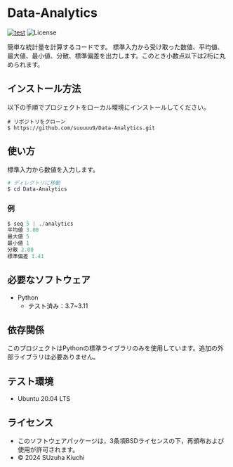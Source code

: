 # Data-Analytics
[![test](https://github.com/suuuuu9/Data-Analytics/actions/workflows/test.yml/badge.svg)](https://github.com/suuuuu9/Data-Analytics/actions/workflows/test.yml)
![License](https://img.shields.io/github/license/suuuuu9/Data-Analytics)

簡単な統計量を計算するコードです。
標準入力から受け取った数値、平均値、最大値、最小値、分散、標準偏差を出力します。このとき小数点以下は2桁に丸められます。

## インストール方法
以下の手順でプロジェクトをローカル環境にインストールしてください。
```
# リポジトリをクローン
$ https://github.com/suuuuu9/Data-Analytics.git
```

## 使い方
標準入力から数値を入力します。
```bash
# ディレクトリに移動
$ cd Data-Analytics
```
### 例
```python
$ seq 5 | ./analytics
平均値 3.00
最大値 5
最小値 1
分散 2.00
標準偏差 1.41
```

## 必要なソフトウェア
- Python
  - テスト済み：3.7~3.11

## 依存関係
このプロジェクトはPythonの標準ライブラリのみを使用しています。追加の外部ライブラリは必要ありません。

 ## テスト環境
 - Ubuntu 20.04 LTS

## ライセンス
- このソフトウェアパッケージは，3条項BSDライセンスの下，再頒布および使用が許可されます。
- © 2024 SUzuha Kiuchi
